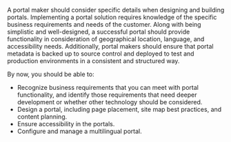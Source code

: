 A portal maker should consider specific details when designing and building portals. Implementing a portal solution requires knowledge of the specific business requirements and needs of the customer. Along with being simplistic and well-designed, a successful portal should provide functionality in consideration of geographical location, language, and accessibility needs. Additionally, portal makers should ensure that portal metadata is backed up to source control and deployed to test and production environments in a consistent and structured way.

By now, you should be able to:

- Recognize business requirements that you can meet with portal functionality, and identify those requirements that need deeper development or whether other technology should be considered.
- Design a portal, including page placement, site map best practices, and content planning.
- Ensure accessibility in the portals.
- Configure and manage a multilingual portal.
